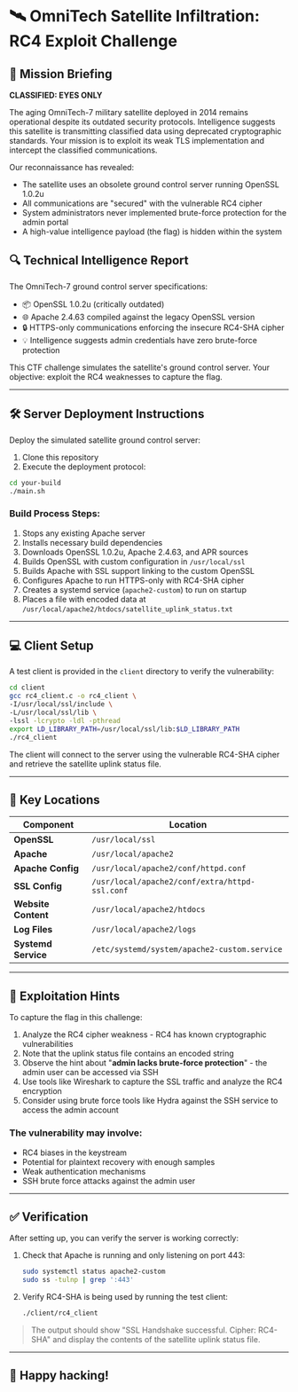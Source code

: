 # 🛰️ OmniTech Satellite Infiltration: RC4 Exploit Challenge

## 🌌 Mission Briefing

**CLASSIFIED: EYES ONLY**

The aging OmniTech-7 military satellite deployed in 2014 remains operational despite its outdated security protocols. Intelligence suggests this satellite is transmitting classified data using deprecated cryptographic standards. Your mission is to exploit its weak TLS implementation and intercept the classified communications.

Our reconnaissance has revealed:
* The satellite uses an obsolete ground control server running OpenSSL 1.0.2u
* All communications are "secured" with the vulnerable RC4 cipher
* System administrators never implemented brute-force protection for the admin portal
* A high-value intelligence payload (the flag) is hidden within the system

## 🔍 Technical Intelligence Report

The OmniTech-7 ground control server specifications:
* 📦 OpenSSL 1.0.2u (critically outdated)
* 🌐 Apache 2.4.63 compiled against the legacy OpenSSL version
* 🔒 HTTPS-only communications enforcing the insecure RC4-SHA cipher
* 💡 Intelligence suggests admin credentials have zero brute-force protection

This CTF challenge simulates the satellite's ground control server. Your objective: exploit the RC4 weaknesses to capture the flag.

---

## 🛠️ Server Deployment Instructions

Deploy the simulated satellite ground control server:

1. Clone this repository
2. Execute the deployment protocol:
```bash
cd your-build
./main.sh
```

### Build Process Steps:

1. Stops any existing Apache server
2. Installs necessary build dependencies
3. Downloads OpenSSL 1.0.2u, Apache 2.4.63, and APR sources
4. Builds OpenSSL with custom configuration in `/usr/local/ssl`
5. Builds Apache with SSL support linking to the custom OpenSSL
6. Configures Apache to run HTTPS-only with RC4-SHA cipher
7. Creates a systemd service (`apache2-custom`) to run on startup
8. Places a file with encoded data at `/usr/local/apache2/htdocs/satellite_uplink_status.txt`

---

## 💻 Client Setup

A test client is provided in the `client` directory to verify the vulnerability:
```bash
cd client
gcc rc4_client.c -o rc4_client \
-I/usr/local/ssl/include \
-L/usr/local/ssl/lib \
-lssl -lcrypto -ldl -pthread
export LD_LIBRARY_PATH=/usr/local/ssl/lib:$LD_LIBRARY_PATH
./rc4_client
```

The client will connect to the server using the vulnerable RC4-SHA cipher and retrieve the satellite uplink status file.

---

## 📁 Key Locations

| Component | Location |
|-----------|----------|
| **OpenSSL** | `/usr/local/ssl` |
| **Apache** | `/usr/local/apache2` |
| **Apache Config** | `/usr/local/apache2/conf/httpd.conf` |
| **SSL Config** | `/usr/local/apache2/conf/extra/httpd-ssl.conf` |
| **Website Content** | `/usr/local/apache2/htdocs` |
| **Log Files** | `/usr/local/apache2/logs` |
| **Systemd Service** | `/etc/systemd/system/apache2-custom.service` |

---

## 🚩 Exploitation Hints

To capture the flag in this challenge:

1. Analyze the RC4 cipher weakness - RC4 has known cryptographic vulnerabilities
2. Note that the uplink status file contains an encoded string
3. Observe the hint about "**admin lacks brute-force protection**" - the admin user can be accessed via SSH
4. Use tools like Wireshark to capture the SSL traffic and analyze the RC4 encryption
5. Consider using brute force tools like Hydra against the SSH service to access the admin account

### The vulnerability may involve:

* RC4 biases in the keystream
* Potential for plaintext recovery with enough samples
* Weak authentication mechanisms
* SSH brute force attacks against the admin user

---

## ✅ Verification

After setting up, you can verify the server is working correctly:

1. Check that Apache is running and only listening on port 443:
   ```bash
   sudo systemctl status apache2-custom
   sudo ss -tulnp | grep ':443'
   ```

2. Verify RC4-SHA is being used by running the test client:
   ```bash
   ./client/rc4_client
   ```

> The output should show "SSL Handshake successful. Cipher: RC4-SHA" and display the contents of the satellite uplink status file.

---

## 🎯 Happy hacking!
